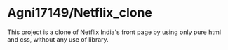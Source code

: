 # Agni17149/Netflix_clone
This project is a clone of Netflix India's front page by using only pure html and css,
without any use of library.     